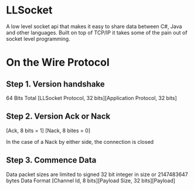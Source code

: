 LLSocket
========
A low level socket api that makes it easy to share data between C#, Java and other languages.  Built on top of TCP/IP it takes some of the pain out of socket level programming.

On the Wire Protocol
====================

Step 1. Version handshake
-------------------------
64 Bits Total
[LLSocket Protocol, 32 bits][Application Protocol, 32 bits]

Step 2. Version Ack or Nack
---------------------------
[Ack, 8 bits = 1]
[Nack, 8 bites = 0]

In the case of a Nack by either side, the connection is closed 

Step 3. Commence Data
---------------------
Data packet sizes are limited to signed 32 bit integer in size or 2147483647 bytes
Data Format
[Channel Id, 8 bits][Payload Size, 32 bits][Payload]


